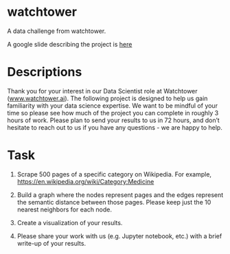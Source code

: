 # watchtower
A data challenge from watchtower.

A google slide describing the project is [here](https://docs.google.com/presentation/d/1KZ4o9n1m4-rQHxHemg2g3RrsXwNy8LgiL7nP21WG_nk/edit?usp=sharing)

# Descriptions

Thank you for your interest in our Data Scientist role at Watchtower (www.watchtower.ai). The following project is designed to help us gain familiarity with your data science expertise. We want to be mindful of your time so please see how much of the project you can complete in roughly 3 hours of work. Please plan to send your results to us in 72 hours, and don’t hesitate to reach out to us if you have any questions - we are happy to help. 

# Task

1. Scrape 500 pages of a specific category on Wikipedia. For example, https://en.wikipedia.org/wiki/Category:Medicine

2. Build a graph where the nodes represent pages and the edges represent the semantic distance between those pages. Please keep just the 10 nearest neighbors for each node.

3. Create a visualization of your results. 

4. Please share your work with us (e.g. Jupyter notebook, etc.) with a brief write-up of your results.
